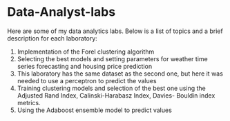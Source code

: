 # Data-Analyst-labs

Here are some of my data analytics labs. Below is a list of topics and a brief description for each laboratory:

1. Implementation of the Forel clustering algorithm
2. Selecting the best models and setting parameters for weather time series forecasting and housing price prediction
3. This laboratory has the same dataset as the second one, but here it was needed to use a perceptron to predict the values
4. Training clustering models and selection of the best one using the Adjusted Rand Index, Calinski-Harabasz Index, Davies- Bouldin index metrics.
5. Using the Adaboost ensemble model to predict values
